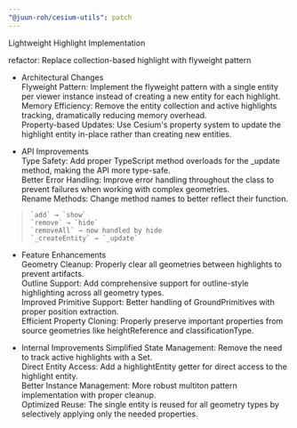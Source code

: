 ```yaml
---
"@juun-roh/cesium-utils": patch
---
```


Lightweight Highlight Implementation

refactor: Replace collection-based highlight with flyweight pattern

* Architectural Changes  
Flyweight Pattern: Implement the flyweight pattern with a single entity per viewer instance instead of creating a new entity for each highlight.  
Memory Efficiency: Remove the entity collection and active highlights tracking, dramatically reducing memory overhead.  
Property-based Updates: Use Cesium's property system to update the highlight entity in-place rather than creating new entities.  

* API Improvements  
Type Safety: Add proper TypeScript method overloads for the _update method, making the API more type-safe.  
Better Error Handling: Improve error handling throughout the class to prevent failures when working with complex geometries.  
Rename Methods: Change method names to better reflect their function.  

>     `add` → `show`  
>     `remove` → `hide`  
>     `removeAll` → now handled by hide  
>     `_createEntity` → `_update`  

* Feature Enhancements  
Geometry Cleanup: Properly clear all geometries between highlights to prevent artifacts.  
Outline Support: Add comprehensive support for outline-style highlighting across all geometry types.  
Improved Primitive Support: Better handling of GroundPrimitives with proper position extraction.  
Efficient Property Cloning: Properly preserve important properties from source geometries like heightReference and classificationType.  

* Internal Improvements
Simplified State Management: Remove the need to track active highlights with a Set.  
Direct Entity Access: Add a highlightEntity getter for direct access to the highlight entity.  
Better Instance Management: More robust multiton pattern implementation with proper cleanup.  
Optimized Reuse: The single entity is reused for all geometry types by selectively applying only the needed properties.  
